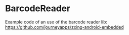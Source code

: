 # BarcodeReader

Example code of an use of the barcode reader lib:
https://github.com/journeyapps/zxing-android-embedded
